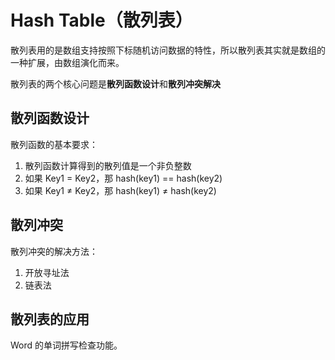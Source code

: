 # Hash Table（散列表）

散列表用的是数组支持按照下标随机访问数据的特性，所以散列表其实就是数组的一种扩展，由数组演化而来。

散列表的两个核心问题是**散列函数设计**和**散列冲突解决**

## 散列函数设计

散列函数的基本要求：

1. 散列函数计算得到的散列值是一个非负整数
2. 如果 Key1 = Key2，那 hash(key1) == hash(key2)
3. 如果 Key1 ≠ Key2，那 hash(key1) ≠ hash(key2)

## 散列冲突

散列冲突的解决方法：

1. 开放寻址法
2. 链表法

## 散列表的应用

Word 的单词拼写检查功能。
